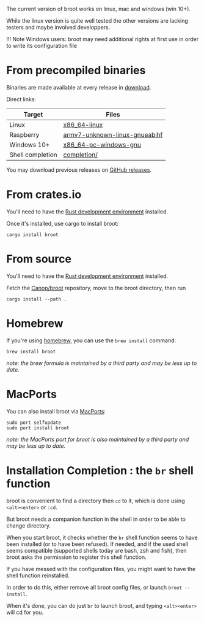 
The current version of broot works on linux, mac and windows (win 10+).

While the linux version is quite well tested the other versions are lacking testers and maybe involved developpers.

!!! Note
	Windows users: broot may need additional rights at first use in order to write its configuration file

# From precompiled binaries

Binaries are made available at every release in [download](https://dystroy.org/broot/download).

Direct links:

Target|Files
-|-
Linux | [x86_64-linux](https://dystroy.org/broot/download/x86_64-linux/broot)
Raspberry | [armv7-unknown-linux-gnueabihf](https://dystroy.org/broot/download/armv7-unknown-linux-gnueabihf/broot)
Windows 10+ | [x86_64-pc-windows-gnu](https://dystroy.org/broot/download/x86_64-pc-windows-gnu/broot.exe)
Shell completion | [completion/](https://dystroy.org/broot/download/completion/)

You may download previous releases on [GitHub releases](https://github.com/Canop/broot/releases).

# From crates.io

You'll need to have the [Rust development environment](https://www.rust-lang.org/tools/install) installed.

Once it's installed, use cargo to install broot:

    cargo install broot

# From source

You'll need to have the [Rust development environment](https://www.rust-lang.org/tools/install) installed.

Fetch the [Canop/broot](https://github.com/Canop/broot) repository, move to the broot directory, then run

    cargo install --path .


# Homebrew

If you're using [homebrew](https://brew.sh/), you can use the `brew install` command:

    brew install broot

*note: the brew formula is maintained by a third party and may be less up to date.*

# MacPorts

You can also install broot via [MacPorts](https://www.macports.org):

    sudo port selfupdate
    sudo port install broot

*note: the MacPorts port for broot is also maintained by a third party and may be less up to date.*

# Installation Completion : the `br` shell function

broot is convenient to find a directory then `cd` to it, which is done using `<alt><enter>` or `:cd`.

But broot needs a companion function in the shell in order to be able to change directory.

When you start broot, it checks whether the `br` shell function seems to have been installed (or
to have been refused). If needed, and if the used shell seems compatible (supported shells today are bash, zsh and fish),
then broot asks the permission to register this shell function.

If you have messed with the configuration files, you might want to have the shell function reinstalled.

In order to do this, either remove all broot config files, or launch `broot --install`.

When it's done, you can do just `br` to launch broot, and typing `<alt><enter>` will cd for you.


